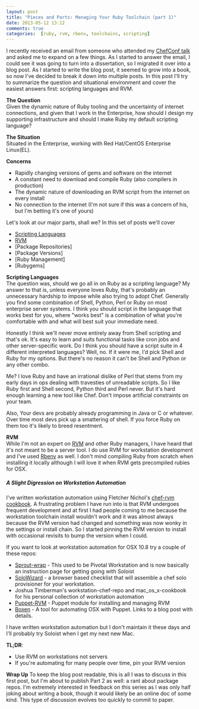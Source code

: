 ```yaml
---
layout: post
title: "Pieces and Parts: Managing Your Ruby Toolchain (part 1)"
date: 2013-05-12 13:12
comments: true
categories:  [ruby, rvm, rbenv, toolchains, scripting]
---
```

I recently received an email from someone who attended my [ChefConf talk][talk] and asked me to expand on a few things. As I started to answer the email, I could see it was going to turn into a dissertation, so I migrated it over into a blog post.  As I started to write the blog post, it seemed to grow into a book, so now I've decided to break it down into multiple posts.  In this post I'll try to summarize the question and situational environment and cover the easiest answers first: scripting languages and RVM.  


**The Question**  
Given the dynamic nature of Ruby tooling and the uncertainty of internet connections, and given that I work in the Enterprise, how should I design my supporting infrastructure and should I make Ruby my default scripting language?

**The Situation**  
Situated in the Enterprise, working with Red Hat/CentOS Enterprise Linux(EL). 

**Concerns**    
* Rapidly changing versions of gems and software on the internet  
* A constant need to download and compile Ruby (also compilers in production)  
* The dynamic nature of downloading an RVM script from the internet on every install  
* No connection to the internet (I'm not sure if this was a concern of his, but I'm betting it's one of yours)  

Let's look at our major parts, shall we? In this set of posts we'll cover   
* [Scripting Languages](#script)   
* [RVM](#rvm)  
* [Package Repositories]    
* [Package Versions]     
* [Ruby Management]       
* [Rubygems]    


<a id="script">**Scripting Languages**</a>  
The question was, should we go all in on Ruby as a scripting language? My answer to that is, unless everyone loves Ruby, that's probably an unnecessary hardship to impose while also trying to adopt Chef.  Generally you find some combination of Shell, Python, Perl or Ruby on most enterprise server systems. I think you should script in the language that works best for you, where "works best" is a combination of what you're comfortable with and what will best suit your immediate need. 

Honestly I think we'll never move entirely away from Shell scripting and that's ok. It's easy to learn and suits functional tasks like cron jobs and other server-specific work. Do I think you should have a script suite in 4 different interpreted languages? Well, no. If it were me, I'd pick Shell and Ruby for my options. But there's no reason it can't be Shell and Python or any other combo.

Me? I love Ruby and have an irrational dislike of Perl that stems from my early days in ops dealing with travesties of unreadable scripts. So I like Ruby first and Shell second, Python third and Perl never.  But it's hard enough learning a new tool like Chef. Don't impose artificial constraints on your team.

Also, Your devs are probably already programming in Java or C or whatever. Over time most devs pick up a smattering of shell. If you force Ruby on them too it's likely to breed resentment.

<a id="rvm">**RVM**</a>   
While I'm not an expert on [RVM][rvmio] and other Ruby managers, I have heard that it's not meant to be a server tool.  I do use RVM for workstation development and I've used [Rbenv][] as well. I don't mind compiling Ruby from scratch when installing it locally although I will love it when RVM gets precompiled rubies for OSX.  

##### A Slight Digression on Workstation Automation
I've written workstation automation using Fletcher Nichol's [chef-rvm cookbook][chefrvm].  A frustrating problem I have run into is that RVM undergoes frequent development and at first I had people coming to me because the workstation toolchain install wouldn't work and it was almost always because the RVM version had changed and something was now wonky in the settings or install chain. So I started pinning the RVM version to install with occasional revisits to bump the version when I could.  
 
If you want to look at workstation automation for OSX 10.8 try a couple of these repos:

* [Sprout-wrap][] - This used to be Pivotal Workstation and is now basically an instruction page for getting going with Soloist 
* [SoloWizard][] - a browser based checklist that will assemble a chef solo provisioner for your workstation.
* Joshua Timberman's workstation-chef-repo and mac_os_x-cookbook for his personal collection of workstation automation
* [Puppet-RVM][] - Puppet module for installing and managing RVM
* [Boxen][] - A tool for automating OSX with Puppet. Links to a blog post with details.

I have written workstation automation but I don't maintain it these days and I'll probably try Soloist when I get my next new Mac.
	

**TL;DR**:  
* Use RVM on workstations not servers    
* If you're automating for many people over time, pin your RVM version  

**Wrap Up**
To keep the blog post readable, this is all I was to discuss in this first post, but I'm about to publish Part 2 as well: a rant about package repos. I'm extremely interested in feedback on this series as I was only half joking about writing a book, though it would likely be an online doc of some kind. This type of discussion evolves too quickly to commit to paper.

[howtosearch]: http://www.google.com/search?q=how+to+install+ruby+development+tools
[chefrvm]: http://github.com/fnichol/chef-rvm
[rbenv]: http://github.com/sstephenson/rbenv/wiki
[sprout-wrap]: http://github.com/pivotal-sprout/sprout-wrap
[solowizard]: http://www.solowizard.com
[talk]: http://www.youtube.com/watch?v=pHmU0aNkENc&list=PLrmstJpucjzXNMLcI5X-EjirpDd-SITd3&index=28
[rvmio]: http://rvm.io
[spec]: http://github.com/imeyer/ruby-1.9.3-rpm
[aptruby]: http://packages.ubuntu.com/quantal/ruby1.9.3
[puppet-rvm]: http://github.com/blt04/puppet-rvm
[boxen]: http://boxen.github.com/
[eol]: http://www.ruby-lang.org/en/news/2011/10/06/plans-for-1-8-7/
[fpm]: http://github.com/jordansissel/fpm/wiki
